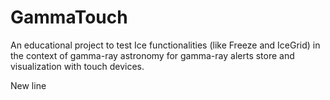 GammaTouch
==========

An educational project to test Ice functionalities (like Freeze and IceGrid) in the context of gamma-ray astronomy for gamma-ray alerts store and visualization with touch devices.

New line

